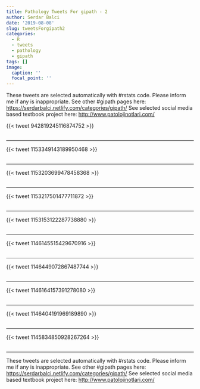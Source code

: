 ```yaml
---
title: Pathology Tweets For gipath - 2
author: Serdar Balci
date: '2019-08-08'
slug: tweetsForgipath2
categories:
  - R
  - tweets
  - pathology
  - gipath
tags: []
image:
  caption: ''
  focal_point: ''
---
```



These tweets are selected automatically with #rstats code. Please inform me if any is inappropriate.
See other #gipath pages here: https://serdarbalci.netlify.com/categories/gipath/ 
See selected social media based textbook project here: http://www.patolojinotlari.com/

{{< tweet 942819245116874752 >}}
<br>
<br>
<hr>
{{< tweet 1153349143189950468 >}}
<br>
<br>
<hr>
{{< tweet 1153203699478458368 >}}
<br>
<br>
<hr>
{{< tweet 1153217501477711872 >}}
<br>
<br>
<hr>
{{< tweet 1153153122287738880 >}}
<br>
<br>
<hr>
{{< tweet 1146145515429670916 >}}
<br>
<br>
<hr>
{{< tweet 1146449072867487744 >}}
<br>
<br>
<hr>
{{< tweet 1146164157391278080 >}}
<br>
<br>
<hr>
{{< tweet 1146404191969189890 >}}
<br>
<br>
<hr>
{{< tweet 1145834850928267264 >}}
<br>
<br>
<hr>


These tweets are selected automatically with #rstats code. Please inform me if any is inappropriate.
See other #gipath pages here: https://serdarbalci.netlify.com/categories/gipath/ 
See selected social media based textbook project here: http://www.patolojinotlari.com/
